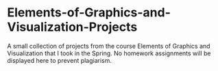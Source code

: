 # Elements-of-Graphics-and-Visualization-Projects
A small collection of projects from the course Elements of Graphics and Visualization that I took in the Spring. No homework assignments will be displayed here to prevent plagiarism.
